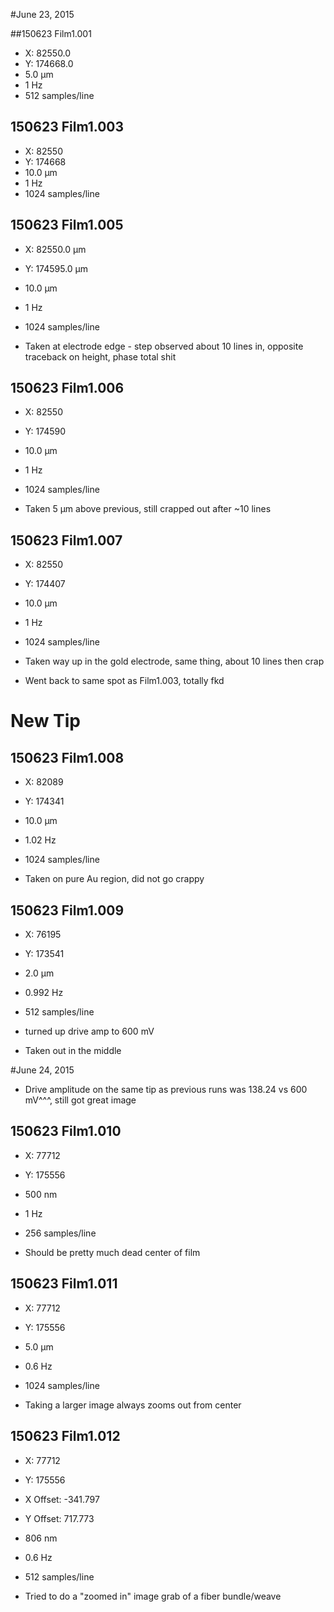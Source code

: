 #June 23, 2015

##150623 Film1.001
* X: 82550.0
* Y: 174668.0
* 5.0 µm
* 1 Hz
* 512 samples/line

## 150623 Film1.003
* X: 82550
* Y: 174668
* 10.0 µm
* 1 Hz
* 1024 samples/line

## 150623 Film1.005
* X: 82550.0 µm
* Y: 174595.0 µm
* 10.0 µm
* 1 Hz
* 1024 samples/line

* Taken at electrode edge - step observed about 10 lines in, opposite traceback on height, phase total shit

## 150623 Film1.006
* X: 82550
* Y: 174590
* 10.0 µm
* 1 Hz
* 1024 samples/line

* Taken 5 µm above previous, still crapped out after ~10 lines

## 150623 Film1.007
* X: 82550
* Y: 174407
* 10.0 µm
* 1 Hz
* 1024 samples/line

* Taken way up in the gold electrode, same thing, about 10 lines then crap

* Went back to same spot as Film1.003, totally fkd

# New Tip

## 150623 Film1.008
* X: 82089
* Y: 174341
* 10.0 µm
* 1.02 Hz
* 1024 samples/line

* Taken on pure Au region, did not go crappy

## 150623 Film1.009
* X: 76195
* Y: 173541
* 2.0 µm
* 0.992 Hz
* 512 samples/line
* turned up drive amp to 600 mV

* Taken out in the middle

#June 24, 2015

* Drive amplitude on the same tip as previous runs was 138.24 vs 600 mV^^^, still got great image

## 150623 Film1.010
* X: 77712
* Y: 175556
* 500 nm
* 1 Hz
* 256 samples/line

* Should be pretty much dead center of film

## 150623 Film1.011
* X: 77712
* Y: 175556
* 5.0 µm
* 0.6 Hz
* 1024 samples/line

* Taking a larger image always zooms out from center

## 150623 Film1.012
* X: 77712
* Y: 175556
* X Offset: -341.797
* Y Offset: 717.773
* 806 nm
* 0.6 Hz
* 512 samples/line

* Tried to do a "zoomed in" image grab of a fiber bundle/weave
